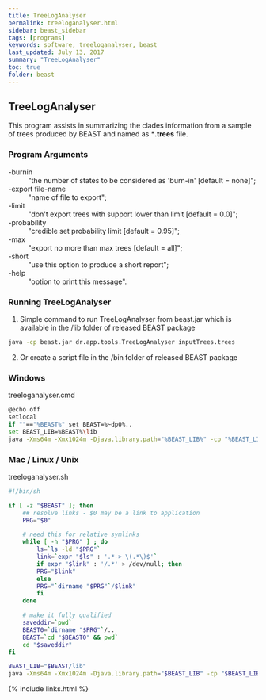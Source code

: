 ```yaml
---
title: TreeLogAnalyser
permalink: treeloganalyser.html
sidebar: beast_sidebar
tags: [programs]
keywords: software, treeloganalyser, beast
last_updated: July 13, 2017
summary: "TreeLogAnalyser"
toc: true
folder: beast
---
```


## TreeLogAnalyser

This program assists in summarizing the clades information from a sample of trees produced by BEAST and named as ***.trees** file.

### Program Arguments

<dl>
  <dt>-burnin</dt>
  <dd>"the number of states to be considered as 'burn-in' [default = none]";</dd>
  
  <dt>-export file-name</dt>
  <dd>"name of file to export";</dd>
  
  <dt>-limit</dt>
  <dd>"don't export trees with support lower than limit [default = 0.0]";</dd>
  
  <dt>-probability</dt>
  <dd>"credible set probability limit [default = 0.95]";</dd>
  
  <dt>-max</dt>
  <dd>"export no more than max trees [default = all]";</dd>
  
  <dt>-short</dt>
  <dd>"use this option to produce a short report";</dd>
  
  <dt>-help</dt>
  <dd>"option to print this message".</dd>
</dl>

### Running TreeLogAnalyser

1) Simple command to run TreeLogAnalyser from beast.jar which is available in the /lib folder of released BEAST package

```bash
java -cp beast.jar dr.app.tools.TreeLogAnalyser inputTrees.trees
```

2) Or create a script file in the /bin folder of released BEAST package

### Windows

treeloganalyser.cmd

```bash
@echo off
setlocal
if ""=="%BEAST%" set BEAST=%~dp0%..
set BEAST_LIB=%BEAST%\lib
java -Xms64m -Xmx1024m -Djava.library.path="%BEAST_LIB%" -cp "%BEAST_LIB%/beast.jar" dr.app.tools.LogAnalyser %*
```

### Mac / Linux / Unix

treeloganalyser.sh

```bash
#!/bin/sh

if [ -z "$BEAST" ]; then
	## resolve links - $0 may be a link to application
	PRG="$0"

	# need this for relative symlinks
	while [ -h "$PRG" ] ; do
	    ls=`ls -ld "$PRG"`
	    link=`expr "$ls" : '.*-> \(.*\)$'`
	    if expr "$link" : '/.*' > /dev/null; then
		PRG="$link"
	    else
		PRG="`dirname "$PRG"`/$link"
	    fi
	done

	# make it fully qualified
	saveddir=`pwd`
	BEAST0=`dirname "$PRG"`/..
	BEAST=`cd "$BEAST0" && pwd`
	cd "$saveddir"
fi

BEAST_LIB="$BEAST/lib"
java -Xms64m -Xmx1024m -Djava.library.path="$BEAST_LIB" -cp "$BEAST_LIB/beast.jar" dr.app.tools.TreeLogAnalyser $*
```

{% include links.html %}